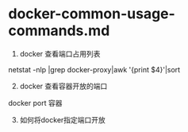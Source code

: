 # docker-common-usage-commands.md


1. docker 查看端口占用列表

netstat -nlp |grep docker-proxy|awk '{print $4}'|sort



2. docker 查看容器开放的端口

docker  port  容器

3. 如何将docker指定端口开放

